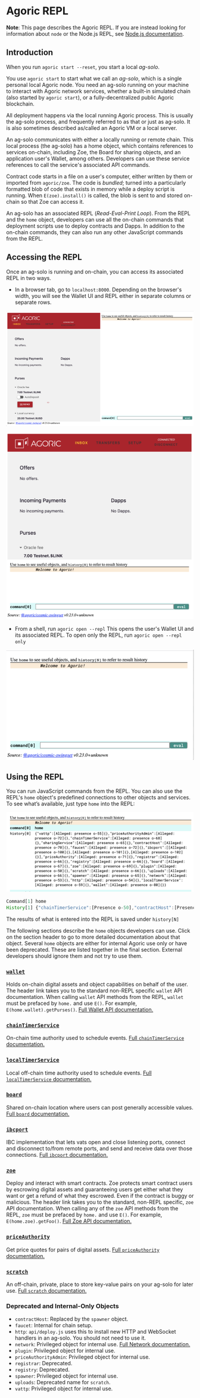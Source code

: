 # Agoric REPL

**Note**: This page describes the Agoric REPL.
If you are instead looking for information about `node` or the Node.js REPL, see
[Node.js documentation](https://nodejs.org/api/repl.html).

## Introduction

When you run `agoric start --reset`, you start a local *ag-solo*. 

You use `agoric start` to start what we call an *ag-solo*, which is a 
single personal local Agoric node. You need an ag-solo running on your 
machine to interact with Agoric network services, whether a built-in 
simulated chain (also started by `agoric start`), or a fully-decentralized public Agoric 
blockchain. 

All deployment happens via the local running Agoric process. This is usually the 
ag-solo process, and frequently referred to as that or just as ag-solo. It is also 
sometimes described as/called an Agoric VM or a local server.

An ag-solo communicates with either a locally running or remote chain. This local process (the ag-solo)
has a home object, which contains references to services on-chain, including Zoe, the 
Board for sharing objects, and an application user's Wallet, among others. Developers can 
use these service references to call the service's associated API commands.

Contract code starts in a file on a user's computer, either written by them or 
imported from `agoric/zoe`. The code is *bundled*; turned into a particularly formatted
blob of code that exists in memory while a deploy script is running. When `E(zoe).install()` is
called, the blob is sent to and stored on-chain so that Zoe can access it. 

An ag-solo has an associated REPL (*Read-Eval-Print Loop*). From the REPL and the `home`
object, developers can use all the on-chain commands that deployment scripts use to 
deploy contracts and Dapps. In addition to the on-chain commands, they can also run
any other JavaScript commands from the REPL. 

## Accessing the REPL

Once an ag-solo is running and on-chain, you can access its associated REPL
in two ways. 
- In a browser tab, go to `localhost:8000`. Depending on the browser's width, you
  will see the Wallet UI and REPL either in separate columns or separate rows.

![Wallet and REPL](./assets/walletAndREPLColumns.png)

![Wallet and REPL](./assets/walletAndREPLRows.png)

- From a shell, run `agoric open --repl` This opens the user's Wallet UI and its
  associated REPL. To open only the REPL, run `agoric open --repl only`

![REPL](./assets/repl.png)

## Using the REPL

You can run JavaScript commands from the REPL. You can also use the REPL's 
`home` object's predefined connections to other objects and services. To see what’s 
available, just type `home` into the REPL:

![home](./assets/home.png)

```js
Command[1] home
History[1] {"chainTimerService":[Presence o-50],"contractHost":[Presence o-52],"ibcport":[Presence o-53],"registrar":[Presence o-54],"registry":[Presence o-55],"zoe":[Presence o-56],"localTimerService":[Presence o-57],"uploads":[Presence o-58],"spawner":[Presence o-59],"wallet":[Presence o-60],"network":[Presence o-61],"http":[Presence o-62]}
```
The results of what is entered into the REPL is saved under `history[N]`

The following sections describe the `home` objects developers can use. Click on the
section header to go to more detailed documentation about that object.
Several `home` objects are either for internal Agoric use only or have been deprecated. These
are listed together in the final section. External developers should ignore them and not try to use
them.

### [`wallet`](../wallet-api/)
Holds on-chain digital assets and object capabilities on behalf of the user.
The header link takes you to the standard non-REPL specific `wallet` API documentation. When calling
`wallet` API methods from the REPL, `wallet` must be prefaced by `home.` and use `E()`. For 
example, `E(home.wallet).getPurses()`. [Full Wallet API documentation.](/guides/wallet/) 

### [`chainTimerService`](./timerServices)
On-chain time authority used to schedule events. [Full `chainTimerService` documentation.](./timerServices)

### [`localTimerService`](./timerServices)
Local off-chain time authority used to schedule events. [Full `localTimerService` documentation.](./timerServices)

### [`board`](./board)
Shared on-chain location where users can post generally accessible values. [Full `board` documentation.](./board)

### [`ibcport`](./networking)
IBC implementation that lets vats open and close listening ports, 
connect and disconnect to/from remote ports, and send and receive 
data over those connections. [Full `ibcport` documentation.](./networking)

### [`zoe`](../zoe-api/zoe)
Deploy and interact with smart contracts. Zoe protects smart contract users by escrowing
digital assets and guaranteeing users get either what they want or get a refund of what 
they escrowed. Even if the contract is buggy or malicious. The header link takes you to the 
standard, non-REPL specific, `zoe` API documentation. When calling any of the `zoe` API 
methods from the REPL, `zoe` must be prefaced by `home.` and use `E()`. For 
example, `E(home.zoe).getFoo()`. [Full Zoe API documentation.](../zoe-api/zoe)

### [`priceAuthority`](./priceAuthority)
Get price quotes for pairs of digital assets. [Full `priceAuthority` documentation.](./priceAuthority)

### [`scratch`](./scratch)
An off-chain, private, place to store key-value pairs on your ag-solo for later use. [Full `scratch` documentation.](./scratch)

### Deprecated and Internal-Only Objects

- `contractHost`: Replaced by the `spawner` object.
- `faucet`: Internal for chain setup.
- `http`: `api/deploy.js` uses this to install new HTTP and WebSocket handlers in an
   ag-solo.  You should not need to use it. 
- `network`: Privileged object for internal use. [Full Network documentation.](./networking)
- `plugin`: Privileged object for internal use.
- `priceAuthorityAdmin`: Privileged object for internal use.
- `registrar`: Deprecated.
- `registry`: Deprecated.
- `spawner`: Privileged object for internal use.
- `uploads`: Deprecated name for `scratch`.
- `vattp`: Privileged object for internal use.

